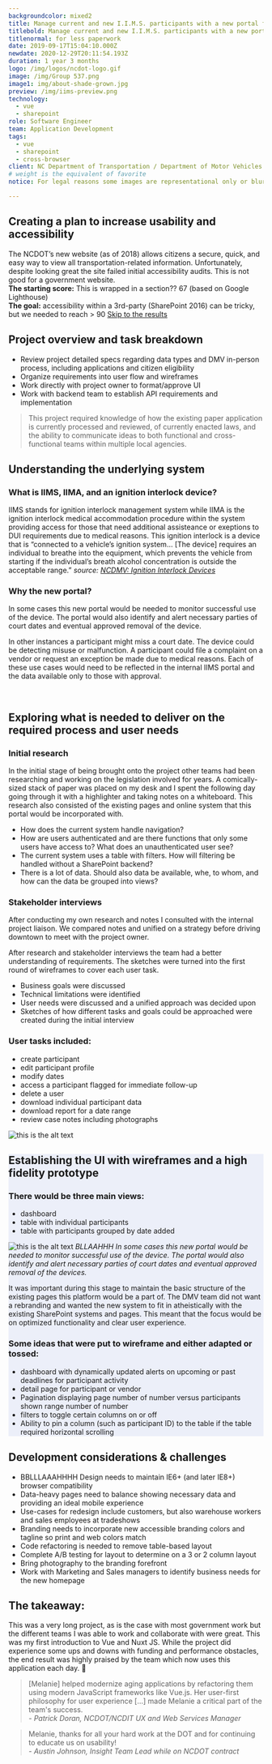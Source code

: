 ```yaml
---
backgroundcolor: mixed2
title: Manage current and new I.I.M.S. participants with a new portal for less paperwork
titlebold: Manage current and new I.I.M.S. participants with a new portal 
titlenormal: for less paperwork
date: 2019-09-17T15:04:10.000Z
newdate: 2020-12-29T20:11:54.193Z
duration: 1 year 3 months
logo: /img/logos/ncdot-logo.gif
image: /img/Group 537.png
image1: img/about-shade-grown.jpg
preview: /img/iims-preview.png
technology:
  - vue
  - sharepoint
role: Software Engineer
team: Application Development
tags:
  - vue
  - sharepoint
  - cross-browser
client: NC Department of Transportation / Department of Motor Vehicles
# weight is the equivalent of favorite
notice: For legal reasons some images are representational only or blurred

---
```


<section>

<div class="inner-wrap content">

<div class="first">

  ## Creating a plan to increase usability and accessibility
  The NCDOT’s new website (as of 2018) allows citizens a secure, quick, and easy way to view all transportation-related information. Unfortunately, despite looking great the site failed initial accessibility audits. This is not good for a government website.
  <br>
  **The starting score:** This is wrapped in a section?? 67 (based on Google Lighthouse)
  <br>
  **The goal:** accessibility within a 3rd-party (SharePoint 2016) can be tricky, but 
  we needed to reach > 90
  [Skip to the results](post/ncdot-voma/#final)

</div>
<div class="div2"> 

## Project overview and task breakdown 

- Review project detailed specs regarding data types and DMV in-person process, including applications and citizen eligibility
- Organize requirements into user flow and wireframes
- Work directly with project owner to format/approve UI
- Work with backend team to establish API requirements and implementation

</div>

  > This project required knowledge of how the existing paper application is currently processed and reviewed, of currently enacted laws, and the ability to communicate ideas to both functional and cross-functional teams within multiple local agencies.

</div>

</section>

<section class="fullwidth purple">

<div class="inner-wrap">

<div class="newcontent">

  ## Understanding the underlying system
  ### What is IIMS, IIMA, and an ignition interlock device?

  IIMS stands for ignition interlock management system while IIMA is the ignition interlock medical accommodation procedure within the system providing access for those that need additional assisteance or exeptions to DUI requirements due to medical reasons. This ignition interlock is a device that is “connected to a vehicle’s ignition system… [The device] requires an individual to breathe into the equipment, which prevents the vehicle from starting if the individual’s breath alcohol concentration is outside the acceptable range.”
  *source: [NCDMV: Ignition Interlock Devices](https://www.ncdot.gov/dmv/license-id/license-suspension/Pages/ignition-interlock-devices.aspx#:~:text=Connected%20to%20a%20vehicle's%20ignition,is%20outside%20the%20acceptable%20range)*

  ### Why the new portal?
  
  In some cases this new portal would be needed to monitor successful use of the device. The portal would also identify and alert necessary parties of court dates and eventual approved removal of the device.

  In other instances a participant might miss a court date. The device could be detecting misuse or malfunction. A participant could file a complaint on a vendor or request an exception be made due to medical reasons. Each of these use cases would need to be reflected in the internal IIMS portal and the data available only to those with approval.

  &nbsp;
  
  <!-- ![this is the alt text](/img/ncdot-display.png "Title is optional") -->

</div>

</div>

</section>


<section class="fullwidth">

<div class="inner-wrap">

<!-- <div role="presentation" class="fullwidth img" style="background-image: url(/img/decorative-desk.jpg)">

</div> -->

<div class="newcontent">

  ## Exploring what is needed to deliver on the required process and user needs

  ### Initial research
  In the initial stage of being brought onto the project other teams had been researching and working on the legislation involved for years. A comically-sized stack of paper was placed on my desk and I spent the following day going through it with a highlighter and taking notes on a whiteboard. This research also consisted of the existing pages and online system that this portal would be incorporated with.

  - How does the current system handle navigation?
  - How are users authenticated and are there functions that only some users have access to? What does an unauthenticated user see?
  - The current system uses a table with filters. How will filtering be handled without a SharePoint backend?
  - There is a lot of data. Should also data be available, whe, to whom, and how can the data be grouped into views?

  ### Stakeholder interviews
  After conducting my own research and notes I consulted with the internal project liaison. We compared notes and unified on a strategy before driving downtown to meet with the project owner.
  
  After research and stakeholder interviews the team had a better understanding of requirements. The sketches were turned into the first round of wireframes to cover each user task.
  <div>

  - Business goals were discussed
  - Technical limitations were identified
  - User needs were discussed and a unified approach was decided upon
  - Sketches of how different tasks and goals could be approached were created during the initial interview

  ### User tasks included:
  - create participant
  - edit participant profile
  - modify dates
  - access a participant flagged for immediate follow-up
  - delete a user
  - download individual participant data
  - download report for a date range
  - review case notes including photographs

  </div>

  ![this is the alt text](/img/ncdot-display.png "Title is optional")

</div>

</div>

</section>

<section style="background-color: #ECEFF9">
<div class="inner-wrap">

## Establishing the UI with wireframes and a high fidelity prototype   
### There would be three main views:    
- dashboard
- table with individual participants
- table with participants grouped by date added

![this is the alt text](/img/voma-wireframe.png "Title is optional")
*BLLAAHHH In some cases this new portal would be needed to monitor successful use of the device. The portal would also identify and alert necessary parties of court dates and eventual approved removal of the devices.*

It was important during this stage to maintain the basic structure of the existing pages this platform would be a part of. The DMV team did not want a rebranding and wanted the new system to fit in atheistically with the existing SharePoint systems and pages. This meant that the focus would be on optimized functionality and clear user experience. 

### Some ideas that were put to wireframe and either adapted or tossed:
- dashboard with dynamically updated alerts on upcoming or past deadlines for participant activity
- detail page for participant or vendor
- Pagination displaying page number of number versus participants shown range number of number
- filters to toggle certain columns on or off
- Ability to pin a column (such as participant ID) to the table if the table required horizontal scrolling
 
</div>
</section>

<section>
<div class="inner-wrap">

  ## Development considerations & challenges

  - BBLLLAAAHHHH Design needs to maintain IE6+ (and later IE8+) browser compatibility
  - Data-heavy pages need to balance showing necessary data and providing an ideal mobile experience
  - Use-cases for redesign include customers, but also warehouse workers and sales employees at tradeshows
  - Branding needs to incorporate new accessible branding colors and tagline so print and web colors match
  - Code refactoring is needed to remove table-based layout
  - Complete A/B testing for layout to determine on a 3 or 2 column layout
  - Bring photography to the branding forefront
  - Work with Marketing and Sales managers to identify business needs for the new homepage 

</div>
</section>

<section id="final" class="takeaway fullwidth">

<div class="inner-wrap">

  ## The takeaway: 
  This was a very long project, as is the case with most government work but the different teams I was able to work and collaborate with were great. This was my first introduction to Vue and Nuxt JS. While the project did experience some ups and downs with funding and performance obstacles, the end result was highly praised by the team which now uses this application each day. 👏

  </div>
  
</section>

<div class="inner-wrap">

  > [Melanie] helped modernize aging applications by refactoring them using modern JavaScript frameworks like Vue.js. Her user-first philosophy for user experience [...] made Melanie a critical part of the team's success.  
  *- Patrick Doran, NCDOT/NCDIT UX and Web Services Manager*

  > Melanie, thanks for all your hard work at the DOT and for continuing to educate us on usability!  
  *- Austin Johnson, Insight Team Lead while on NCDOT contract*

  </div>
